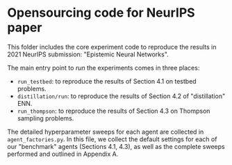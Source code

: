 # Opensourcing code for NeurIPS paper

This folder includes the core experiment code to reproduce the results in 2021
NeurIPS submission: "Epistemic Neural Networks".

The main entry point to *run* the experiments comes in three places:

-   `run_testbed`: to reproduce the results of Section 4.1 on testbed problems.
-   `distillation/run`: to reproduce the results of Section 4.2 of
    "distillation" ENN.
-   `run_thompson`: to reproduce the results of Section 4.3 on Thompson sampling
    problems.

The detailed hyperparameter sweeps for each agent are collected in
`agent_factories.py`. In this file, we collect the default settings for each of
our "benchmark" agents (Sections 4.1, 4.3), as well as the complete sweeps
performed and outlined in Appendix A.
